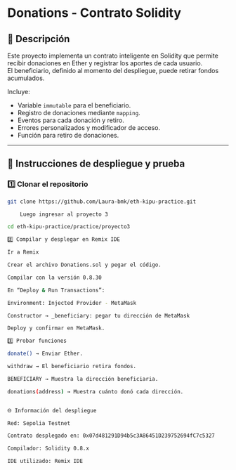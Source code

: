 # Donations - Contrato Solidity

## 📘 Descripción

Este proyecto implementa un contrato inteligente en Solidity que permite recibir donaciones en Ether y registrar los aportes de cada usuario.  
El beneficiario, definido al momento del despliegue, puede retirar fondos acumulados.

Incluye:
- Variable `immutable` para el beneficiario.
- Registro de donaciones mediante `mapping`.
- Eventos para cada donación y retiro.
- Errores personalizados y modificador de acceso.
- Función para retiro de donaciones.

---

## 🧩 Instrucciones de despliegue y prueba

### 1️⃣ Clonar el repositorio
```bash
git clone https://github.com/Laura-bmk/eth-kipu-practice.git

    Luego ingresar al proyecto 3

cd eth-kipu-practice/practice/proyecto3

2️⃣ Compilar y desplegar en Remix IDE

Ir a Remix

Crear el archivo Donations.sol y pegar el código.

Compilar con la versión 0.8.30

En “Deploy & Run Transactions”:

Environment: Injected Provider - MetaMask

Constructor → _beneficiary: pegar tu dirección de MetaMask

Deploy y confirmar en MetaMask.

3️⃣ Probar funciones

donate() → Enviar Ether.

withdraw → El beneficiario retira fondos.

BENEFICIARY → Muestra la dirección beneficiaria.

donations(address) → Muestra cuánto donó cada dirección.


🌐 Información del despliegue

Red: Sepolia Testnet

Contrato desplegado en: 0x07d481291D94b5c3A86451D239752694fC7c5327

Compilador: Solidity 0.8.x

IDE utilizado: Remix IDE